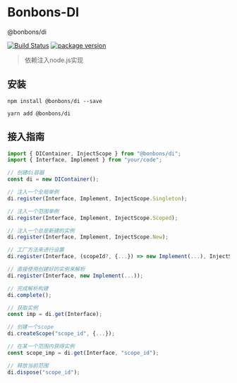 # Bonbons-DI
@bonbons/di

[![Build Status](https://travis-ci.org/ws-Bonbons/options.svg?branch=master)](https://travis-ci.org/ws-Bonbons/options)
[![package version](https://badge.fury.io/js/%40bonbons%2Fdi.svg)](https://badge.fury.io/js/%40bonbons%2Fdi.svg)

> 依赖注入node.js实现

## 安装

```
npm install @bonbons/di --save
```

```
yarn add @bonbons/di
```

## 接入指南

```typescript
import { DIContainer, InjectScope } from "@bonbons/di";
import { Interface, Implement } from "your/code";

// 创建di容器
const di = new DIContainer();

// 注入一个全局单例
di.register(Interface, Implement, InjectScope.Singleton);

// 注入一个范围单例
di.register(Interface, Implement, InjectScope.Scoped);

// 注入一个总是新建的实例
di.register(Interface, Implement, InjectScope.New);

// 工厂方法来进行设置
di.register(Interface, (scopeId?, {...}) => new Implement(...), InjectScope.Singleton);

// 直接使用创建好的实例来解析
di.register(Interface, new Implement(...));

// 完成解析构建
di.complete();

// 获取实例
const imp = di.get(Interface);

// 创建一个scope
di.createScope("scope_id", {...});

// 在某一个范围内获得实例
const scope_imp = di.get(Interface, "scope_id");

// 释放当前范围
di.dispose("scope_id");
```
